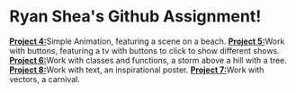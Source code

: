 # **Ryan Shea's Github Assignment!**

[**Project 4:**](https://github.com/Sheabutter2000/magd150-Project/blob/gh-pages/s19magd150lab04_Shea/s19magd150lab04_Shea.pde)Simple Animation, featuring a scene on a beach.
[**Project 5:**](https://github.com/Sheabutter2000/magd150-Project/blob/gh-pages/s19magd150lab05_Shea/s19magd150lab05_Shea.pde)Work with buttons, featuring a tv with buttons to click to show different shows.
[**Project 6:**](https://github.com/Sheabutter2000/magd150-Project/blob/gh-pages/s19magd150lab06_Shea/s19magd150lab06_Shea.pde)Work with classes and functions, a storm above a hill with a tree.
[**Project 8:**](https://github.com/Sheabutter2000/magd150-Project/blob/gh-pages/s19magd150_lab08_Shea/s19magd150_lab08_Shea.pde)Work with text, an inspirational poster. 
[**Project 7:**](https://github.com/Sheabutter2000/magd150-Project/blob/gh-pages/s19_magd150_lab07_Shea/s19_magd150_lab07_Shea.pde)Work with vectors, a carnival.

